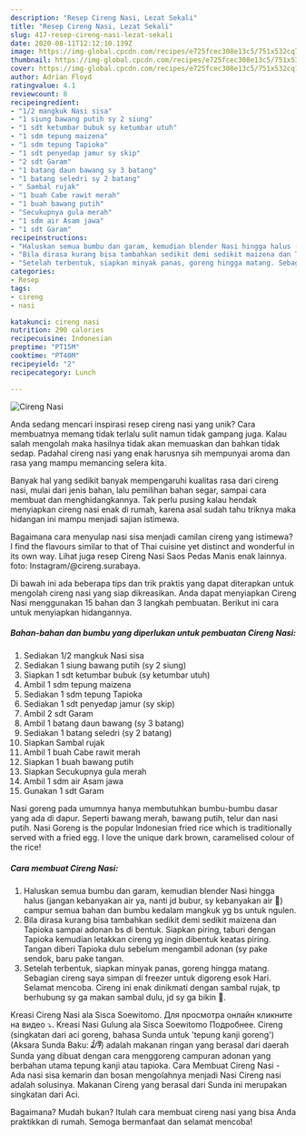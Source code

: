 ```yaml
---
description: "Resep Cireng Nasi, Lezat Sekali"
title: "Resep Cireng Nasi, Lezat Sekali"
slug: 417-resep-cireng-nasi-lezat-sekali
date: 2020-08-11T12:12:10.139Z
image: https://img-global.cpcdn.com/recipes/e725fcec308e13c5/751x532cq70/cireng-nasi-foto-resep-utama.jpg
thumbnail: https://img-global.cpcdn.com/recipes/e725fcec308e13c5/751x532cq70/cireng-nasi-foto-resep-utama.jpg
cover: https://img-global.cpcdn.com/recipes/e725fcec308e13c5/751x532cq70/cireng-nasi-foto-resep-utama.jpg
author: Adrian Floyd
ratingvalue: 4.1
reviewcount: 8
recipeingredient:
- "1/2 mangkuk Nasi sisa"
- "1 siung bawang putih sy 2 siung"
- "1 sdt ketumbar bubuk sy ketumbar utuh"
- "1 sdm tepung maizena"
- "1 sdm tepung Tapioka"
- "1 sdt penyedap jamur sy skip"
- "2 sdt Garam"
- "1 batang daun bawang sy 3 batang"
- "1 batang seledri sy 2 batang"
- " Sambal rujak"
- "1 buah Cabe rawit merah"
- "1 buah bawang putih"
- "Secukupnya gula merah"
- "1 sdm air Asam jawa"
- "1 sdt Garam"
recipeinstructions:
- "Haluskan semua bumbu dan garam, kemudian blender Nasi hingga halus (jangan kebanyakan air ya, nanti jd bubur, sy kebanyakan air 🤭) campur semua bahan dan bumbu kedalam mangkuk yg bs untuk ngulen."
- "Bila dirasa kurang bisa tambahkan sedikit demi sedikit maizena dan Tapioka sampai adonan bs di bentuk. Siapkan piring, taburi dengan Tapioka kemudian letakkan cireng yg ingin dibentuk keatas piring. Tangan diberi Tapioka dulu sebelum mengambil adonan (sy pake sendok, baru pake tangan."
- "Setelah terbentuk, siapkan minyak panas, goreng hingga matang. Sebagian cireng saya simpan di freezer untuk digoreng esok Hari. Selamat mencoba. Cireng ini enak dinikmati dengan sambal rujak, tp berhubung sy ga makan sambal dulu, jd sy ga bikin 🙏."
categories:
- Resep
tags:
- cireng
- nasi

katakunci: cireng nasi 
nutrition: 290 calories
recipecuisine: Indonesian
preptime: "PT15M"
cooktime: "PT40M"
recipeyield: "2"
recipecategory: Lunch

---
```



![Cireng Nasi](https://img-global.cpcdn.com/recipes/e725fcec308e13c5/751x532cq70/cireng-nasi-foto-resep-utama.jpg)

Anda sedang mencari inspirasi resep cireng nasi yang unik? Cara membuatnya memang tidak terlalu sulit namun tidak gampang juga. Kalau salah mengolah maka hasilnya tidak akan memuaskan dan bahkan tidak sedap. Padahal cireng nasi yang enak harusnya sih mempunyai aroma dan rasa yang mampu memancing selera kita.

Banyak hal yang sedikit banyak mempengaruhi kualitas rasa dari cireng nasi, mulai dari jenis bahan, lalu pemilihan bahan segar, sampai cara membuat dan menghidangkannya. Tak perlu pusing kalau hendak menyiapkan cireng nasi enak di rumah, karena asal sudah tahu triknya maka hidangan ini mampu menjadi sajian istimewa.

Bagaimana cara menyulap nasi sisa menjadi camilan cireng yang istimewa? I find the flavours similar to that of Thai cuisine yet distinct and wonderful in its own way. Lihat juga resep Cireng Nasi Saos Pedas Manis enak lainnya. foto: Instagram/@cireng.surabaya.


Di bawah ini ada beberapa tips dan trik praktis yang dapat diterapkan untuk mengolah cireng nasi yang siap dikreasikan. Anda dapat menyiapkan Cireng Nasi menggunakan 15 bahan dan 3 langkah pembuatan. Berikut ini cara untuk menyiapkan hidangannya.

<!--inarticleads1-->

##### Bahan-bahan dan bumbu yang diperlukan untuk pembuatan Cireng Nasi:

1. Sediakan 1/2 mangkuk Nasi sisa
1. Sediakan 1 siung bawang putih (sy 2 siung)
1. Siapkan 1 sdt ketumbar bubuk (sy ketumbar utuh)
1. Ambil 1 sdm tepung maizena
1. Sediakan 1 sdm tepung Tapioka
1. Sediakan 1 sdt penyedap jamur (sy skip)
1. Ambil 2 sdt Garam
1. Ambil 1 batang daun bawang (sy 3 batang)
1. Sediakan 1 batang seledri (sy 2 batang)
1. Siapkan  Sambal rujak
1. Ambil 1 buah Cabe rawit merah
1. Siapkan 1 buah bawang putih
1. Siapkan Secukupnya gula merah
1. Ambil 1 sdm air Asam jawa
1. Gunakan 1 sdt Garam


Nasi goreng pada umumnya hanya membutuhkan bumbu-bumbu dasar yang ada di dapur. Seperti bawang merah, bawang putih, telur dan nasi putih. Nasi Goreng is the popular Indonesian fried rice which is traditionally served with a fried egg. I love the unique dark brown, caramelised colour of the rice! 

<!--inarticleads2-->

##### Cara membuat Cireng Nasi:

1. Haluskan semua bumbu dan garam, kemudian blender Nasi hingga halus (jangan kebanyakan air ya, nanti jd bubur, sy kebanyakan air 🤭) campur semua bahan dan bumbu kedalam mangkuk yg bs untuk ngulen.
1. Bila dirasa kurang bisa tambahkan sedikit demi sedikit maizena dan Tapioka sampai adonan bs di bentuk. Siapkan piring, taburi dengan Tapioka kemudian letakkan cireng yg ingin dibentuk keatas piring. Tangan diberi Tapioka dulu sebelum mengambil adonan (sy pake sendok, baru pake tangan.
1. Setelah terbentuk, siapkan minyak panas, goreng hingga matang. Sebagian cireng saya simpan di freezer untuk digoreng esok Hari. Selamat mencoba. Cireng ini enak dinikmati dengan sambal rujak, tp berhubung sy ga makan sambal dulu, jd sy ga bikin 🙏.


Kreasi Cireng Nasi ala Sisca Soewitomo. Для просмотра онлайн кликните на видео ⤵. Kreasi Nasi Gulung ala Sisca Soewitomo Подробнее. Cireng (singkatan dari aci goreng, bahasa Sunda untuk &#39;tepung kanji goreng&#39;) (Aksara Sunda Baku: ᮎᮤᮛᮨᮀ) adalah makanan ringan yang berasal dari daerah Sunda yang dibuat dengan cara menggoreng campuran adonan yang berbahan utama tepung kanji atau tapioka. Cara Membuat Cireng Nasi - Ada nasi sisa kemarin dan bosan mengolahnya menjadi Nasi Cireng nasi adalah solusinya. Makanan Cireng yang berasal dari Sunda ini merupakan singkatan dari Aci. 

Bagaimana? Mudah bukan? Itulah cara membuat cireng nasi yang bisa Anda praktikkan di rumah. Semoga bermanfaat dan selamat mencoba!
